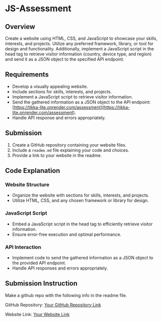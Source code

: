 # JS-Assessment

## Overview

Create a website using HTML, CSS, and JavaScript to showcase your skills, interests, and projects. Utilize any preferred framework, library, or tool for design and functionality. Additionally, implement a JavaScript script in the head tag to retrieve visitor information (country, device type, and region) and send it as a JSON object to the specified API endpoint.

## Requirements

- Develop a visually appealing website.
- Include sections for skills, interests, and projects.
- Implement a JavaScript script to retrieve visitor information.
- Send the gathered information as a JSON object to the API endpoint: [https://tikka-lite.onrender.com/assessment](https://tikka-lite.onrender.com/assessment).
- Handle API response and errors appropriately.

## Submission

1. Create a GitHub repository containing your website files.
2. Include a `readme.md` file explaining your code and choices.
3. Provide a link to your website in the readme.

## Code Explanation

### Website Structure

- Organize the website with sections for skills, interests, and projects.
- Utilize HTML, CSS, and any chosen framework or library for design.

### JavaScript Script

- Embed a JavaScript script in the head tag to efficiently retrieve visitor information.
- Ensure error-free execution and optimal performance.

### API Interaction

- Implement code to send the gathered information as a JSON object to the provided API endpoint.
- Handle API responses and errors appropriately.

## Submission Instruction

Make a github repo with the following info in the readme file.

GitHub Repository: [Your GitHub Repository Link](https://github.com/yourusername/your-repo)

Website Link: [Your Website Link](https://yourwebsite.com)
